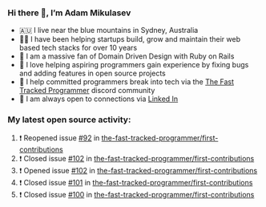 ### Hi there 👋, I’m Adam Mikulasev

- 🇦🇺 I live near the blue mountains in Sydney, Australia
- 👨‍💻 I have been helping startups build, grow and maintain their web based tech stacks for over 10 years
- 💎 I am a massive fan of Domain Driven Design with Ruby on Rails
- 💞️ I love helping aspiring programmers gain experience by fixing bugs and adding features in open source projects
- 🌱 I help committed programmers break into tech via the [The Fast Tracked Programmer](https://discord.com/invite/VaH6yVGe53) discord community
- 🔗 I am always open to connections via [Linked In](https://www.linkedin.com/in/adam-mikulasev-32690591/)

### My latest open source activity:

<!--START_SECTION:activity-->
1. ❗️ Reopened issue [#92](https://github.com/the-fast-tracked-programmer/first-contributions/issues/92) in [the-fast-tracked-programmer/first-contributions](https://github.com/the-fast-tracked-programmer/first-contributions)
2. ❗️ Closed issue [#102](https://github.com/the-fast-tracked-programmer/first-contributions/issues/102) in [the-fast-tracked-programmer/first-contributions](https://github.com/the-fast-tracked-programmer/first-contributions)
3. ❗️ Opened issue [#102](https://github.com/the-fast-tracked-programmer/first-contributions/issues/102) in [the-fast-tracked-programmer/first-contributions](https://github.com/the-fast-tracked-programmer/first-contributions)
4. ❗️ Closed issue [#101](https://github.com/the-fast-tracked-programmer/first-contributions/issues/101) in [the-fast-tracked-programmer/first-contributions](https://github.com/the-fast-tracked-programmer/first-contributions)
5. ❗️ Closed issue [#100](https://github.com/the-fast-tracked-programmer/first-contributions/issues/100) in [the-fast-tracked-programmer/first-contributions](https://github.com/the-fast-tracked-programmer/first-contributions)
<!--END_SECTION:activity-->
